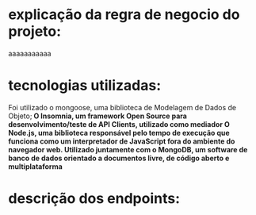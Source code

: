 # explicação da regra de negocio do projeto:
aaaaaaaaaaa





# tecnologias utilizadas: 
Foi utilizado o mongoose, uma biblioteca de Modelagem de Dados de Objeto;<b>
O Insomnia, um framework Open Source para desenvolvimento/teste de API Clients, utilizado como mediador
O Node.js, uma biblioteca responsável pelo tempo de execução que funciona como um interpretador de JavaScript fora do ambiente do navegador web.
Utilizado juntamente com o MongoDB, um software de banco de dados orientado a documentos livre, de código aberto e multiplataforma







# descrição dos endpoints: 
